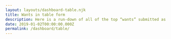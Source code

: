 ```yaml
---
layout: layouts/dashboard-table.njk
title: Wants in table form
description: Here is a run-down of all of the top “wants” submitted as part of this program.
date: 2019-01-02T00:00:00.000Z
permalink: /dashboard/table/
---
```

